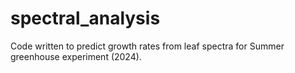 # spectral_analysis
Code written to predict growth rates from leaf spectra for Summer greenhouse experiment (2024).
